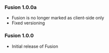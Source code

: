 ### Fusion 1.0.0a
- Fusion is no longer marked as client-side only
- Fixed versioning

### Fusion 1.0.0
- Initial release of Fusion
